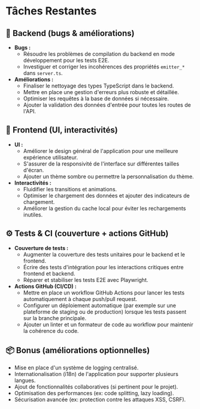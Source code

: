 # Tâches Restantes

## 🔧 Backend (bugs & améliorations)
- **Bugs :**
    - Résoudre les problèmes de compilation du backend en mode développement pour les tests E2E.
    - Investiguer et corriger les incohérences des propriétés `emitter_*` dans `server.ts`.
- **Améliorations :**
    - Finaliser le nettoyage des types TypeScript dans le backend.
    - Mettre en place une gestion d'erreurs plus robuste et détaillée.
    - Optimiser les requêtes à la base de données si nécessaire.
    - Ajouter la validation des données d'entrée pour toutes les routes de l'API.

## 🎨 Frontend (UI, interactivités)
- **UI :**
    - Améliorer le design général de l'application pour une meilleure expérience utilisateur.
    - S'assurer de la responsivité de l'interface sur différentes tailles d'écran.
    - Ajouter un thème sombre ou permettre la personnalisation du thème.
- **Interactivités :**
    - Fluidifier les transitions et animations.
    - Optimiser le chargement des données et ajouter des indicateurs de chargement.
    - Améliorer la gestion du cache local pour éviter les rechargements inutiles.

## ⚙️ Tests & CI (couverture + actions GitHub)
- **Couverture de tests :**
    - Augmenter la couverture des tests unitaires pour le backend et le frontend.
    - Écrire des tests d'intégration pour les interactions critiques entre frontend et backend.
    - Réparer et stabiliser les tests E2E avec Playwright.
- **Actions GitHub (CI/CD) :**
    - Mettre en place un workflow GitHub Actions pour lancer les tests automatiquement à chaque push/pull request.
    - Configurer un déploiement automatique (par exemple sur une plateforme de staging ou de production) lorsque les tests passent sur la branche principale.
    - Ajouter un linter et un formateur de code au workflow pour maintenir la cohérence du code.

## 📦 Bonus (améliorations optionnelles)
- Mise en place d'un système de logging centralisé.
- Internationalisation (i18n) de l'application pour supporter plusieurs langues.
- Ajout de fonctionnalités collaboratives (si pertinent pour le projet).
- Optimisation des performances (ex: code splitting, lazy loading).
- Sécurisation avancée (ex: protection contre les attaques XSS, CSRF).
